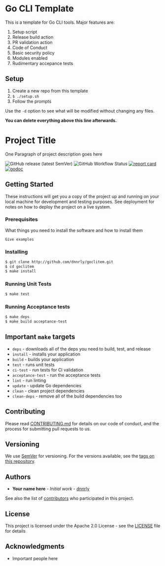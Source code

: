 # Go CLI Template

This is a template for Go CLI tools. Major features are:

1. Setup script
2. Release build action
3. PR validation action
4. Code of Conduct
5. Basic security policy
6. Modules enabled
7. Rudimentary accepance tests

## Setup

1. Create a new repo from this template
2. `$ ./setup.sh`
3. Follow the prompts

Use the `-d` option to see what will be modified without changing any files.

**You can delete everything above this line afterwards.**

# Project Title

One Paragraph of project description goes here

![GitHub release (latest SemVer)](https://img.shields.io/github/v/release/dnnrly/goclitem)
![GitHub Workflow Status](https://img.shields.io/github/workflow/status/dnnrly/goclitem/Validate%20for%20PR)
[![report card](https://goreportcard.com/badge/github.com/dnnrly/goclitem)](https://goreportcard.com/report/github.com/dnnrly/goclitem)
[![godoc](https://godoc.org/github.com/dnnrly/goclitem?status.svg)](http://godoc.org/github.com/dnnrly/goclitem)

## Getting Started

These instructions will get you a copy of the project up and running on your local machine for development and testing purposes. See deployment for notes on how to deploy the project on a live system.

### Prerequisites

What things you need to install the software and how to install them

```
Give examples
```

### Installing

```bash
$ git clone http://github.com/dnnrly/goclitem.git
$ cd goclitem
$ make install
```

### Running Unit Tests

```bash
$ make test
```

### Running Acceptance tests

```bash
$ make deps
$ make build acceptance-test
```

## Important `make` targets

* `deps` - downloads all of the deps you need to build, test, and release
* `install` - installs your application
* `build` - builds your application
* `test` - runs unit tests
* `ci-test` - run tests for CI validation
* `acceptance-test` - run the acceptance tests
* `lint` -  run linting
* `update` - update Go dependencies
* `clean` - clean project dependencies
* `clean-deps` - remove all of the build dependencies too


## Contributing

Please read [CONTRIBUTING.md](CONTRIBUTING.md) for details on our code of conduct, and the process for submitting pull requests to us.

## Versioning

We use [SemVer](http://semver.org/) for versioning. For the versions available, see the [tags on this repository](https://github.com/dnnrly/goclitem/tags). 

## Authors

* **Your name here** - *Initial work* - [dnnrly](https://github.com/dnnrly)

See also the list of [contributors](https://github.com/dnnrly/goclitem/contributors) who participated in this project.

## License

This project is licensed under the Apache 2.0 License - see the [LICENSE](LICENSE) file for details

## Acknowledgments

* Important people here
